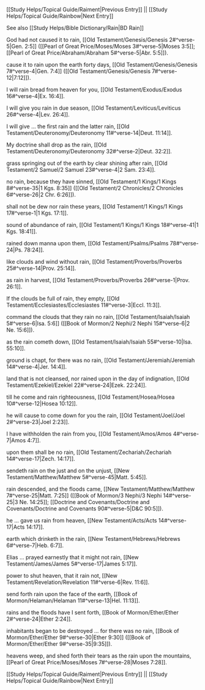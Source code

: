 [[Study Helps/Topical Guide/Raiment|Previous Entry]]  ||  [[Study Helps/Topical Guide/Rainbow|Next Entry]]

 See also [[Study Helps/Bible Dictionary/Rain|BD Rain]]

 God had not caused it to rain, [[Old Testament/Genesis/Genesis 2#^verse-5|Gen. 2:5]] ([[Pearl of Great Price/Moses/Moses 3#^verse-5|Moses 3:5]]; [[Pearl of Great Price/Abraham/Abraham 5#^verse-5|Abr. 5:5]]).

 cause it to rain upon the earth forty days, [[Old Testament/Genesis/Genesis 7#^verse-4|Gen. 7:4]] ([[Old Testament/Genesis/Genesis 7#^verse-12|7:12]]).

 I will rain bread from heaven for you, [[Old Testament/Exodus/Exodus 16#^verse-4|Ex. 16:4]].

 I will give you rain in due season, [[Old Testament/Leviticus/Leviticus 26#^verse-4|Lev. 26:4]].

 I will give ... the first rain and the latter rain, [[Old Testament/Deuteronomy/Deuteronomy 11#^verse-14|Deut. 11:14]].

 My doctrine shall drop as the rain, [[Old Testament/Deuteronomy/Deuteronomy 32#^verse-2|Deut. 32:2]].

 grass springing out of the earth by clear shining after rain, [[Old Testament/2 Samuel/2 Samuel 23#^verse-4|2 Sam. 23:4]].

 no rain, because they have sinned, [[Old Testament/1 Kings/1 Kings 8#^verse-35|1 Kgs. 8:35]] ([[Old Testament/2 Chronicles/2 Chronicles 6#^verse-26|2 Chr. 6:26]]).

 shall not be dew nor rain these years, [[Old Testament/1 Kings/1 Kings 17#^verse-1|1 Kgs. 17:1]].

 sound of abundance of rain, [[Old Testament/1 Kings/1 Kings 18#^verse-41|1 Kgs. 18:41]].

 rained down manna upon them, [[Old Testament/Psalms/Psalms 78#^verse-24|Ps. 78:24]].

 like clouds and wind without rain, [[Old Testament/Proverbs/Proverbs 25#^verse-14|Prov. 25:14]].

 as rain in harvest, [[Old Testament/Proverbs/Proverbs 26#^verse-1|Prov. 26:1]].

 If the clouds be full of rain, they empty, [[Old Testament/Ecclesiastes/Ecclesiastes 11#^verse-3|Eccl. 11:3]].

 command the clouds that they rain no rain, [[Old Testament/Isaiah/Isaiah 5#^verse-6|Isa. 5:6]] ([[Book of Mormon/2 Nephi/2 Nephi 15#^verse-6|2 Ne. 15:6]]).

 as the rain cometh down, [[Old Testament/Isaiah/Isaiah 55#^verse-10|Isa. 55:10]].

 ground is chapt, for there was no rain, [[Old Testament/Jeremiah/Jeremiah 14#^verse-4|Jer. 14:4]].

 land that is not cleansed, nor rained upon in the day of indignation, [[Old Testament/Ezekiel/Ezekiel 22#^verse-24|Ezek. 22:24]].

 till he come and rain righteousness, [[Old Testament/Hosea/Hosea 10#^verse-12|Hosea 10:12]].

 he will cause to come down for you the rain, [[Old Testament/Joel/Joel 2#^verse-23|Joel 2:23]].

 I have withholden the rain from you, [[Old Testament/Amos/Amos 4#^verse-7|Amos 4:7]].

 upon them shall be no rain, [[Old Testament/Zechariah/Zechariah 14#^verse-17|Zech. 14:17]].

 sendeth rain on the just and on the unjust, [[New Testament/Matthew/Matthew 5#^verse-45|Matt. 5:45]].

 rain descended, and the floods came, [[New Testament/Matthew/Matthew 7#^verse-25|Matt. 7:25]] ([[Book of Mormon/3 Nephi/3 Nephi 14#^verse-25|3 Ne. 14:25]]; [[Doctrine and Covenants/Doctrine and Covenants/Doctrine and Covenants 90#^verse-5|D&C 90:5]]).

 he ... gave us rain from heaven, [[New Testament/Acts/Acts 14#^verse-17|Acts 14:17]].

 earth which drinketh in the rain, [[New Testament/Hebrews/Hebrews 6#^verse-7|Heb. 6:7]].

 Elias ... prayed earnestly that it might not rain, [[New Testament/James/James 5#^verse-17|James 5:17]].

 power to shut heaven, that it rain not, [[New Testament/Revelation/Revelation 11#^verse-6|Rev. 11:6]].

 send forth rain upon the face of the earth, [[Book of Mormon/Helaman/Helaman 11#^verse-13|Hel. 11:13]].

 rains and the floods have I sent forth, [[Book of Mormon/Ether/Ether 2#^verse-24|Ether 2:24]].

 inhabitants began to be destroyed ... for there was no rain, [[Book of Mormon/Ether/Ether 9#^verse-30|Ether 9:30]] ([[Book of Mormon/Ether/Ether 9#^verse-35|9:35]]).

 heavens weep, and shed forth their tears as the rain upon the mountains, [[Pearl of Great Price/Moses/Moses 7#^verse-28|Moses 7:28]].

[[Study Helps/Topical Guide/Raiment|Previous Entry]]  ||  [[Study Helps/Topical Guide/Rainbow|Next Entry]]